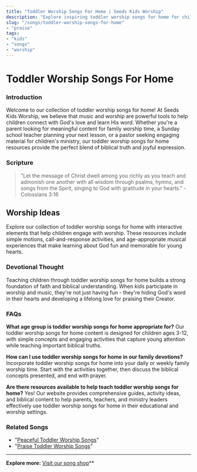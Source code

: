 ```yaml
---
title: "Toddler Worship Songs For Home | Seeds Kids Worship"
description: "Explore inspiring toddler worship songs for home for children's worship and faith development. Biblical music resources for families and ministry."
slug: "/songs/toddler-worship-songs-for-home"
- "praise"
tags:
- "kids"
- "songs"
- "worship"
---
```


# Toddler Worship Songs For Home

### Introduction

Welcome to our collection of toddler worship songs for home! At Seeds Kids Worship, we believe that music and worship are powerful tools to help children connect with God's love and learn His word. Whether you're a parent looking for meaningful content for family worship time, a Sunday school teacher planning your next lesson, or a pastor seeking engaging material for children's ministry, our toddler worship songs for home resources provide the perfect blend of biblical truth and joyful expression.

### Scripture

> "Let the message of Christ dwell among you richly as you teach and admonish one another with all wisdom through psalms, hymns, and songs from the Spirit, singing to God with gratitude in your hearts." - Colossians 3:16

## Worship Ideas

Explore our collection of toddler worship songs for home with interactive elements that help children engage with worship. These resources include simple motions, call-and-response activities, and age-appropriate musical experiences that make learning about God fun and memorable for young hearts.

### Devotional Thought

Teaching children through toddler worship songs for home builds a strong foundation of faith and biblical understanding. When kids participate in worship and music, they're not just having fun - they're hiding God's word in their hearts and developing a lifelong love for praising their Creator.

### FAQs

**What age group is toddler worship songs for home appropriate for?**
Our toddler worship songs for home content is designed for children ages 3-12, with simple concepts and engaging activities that capture young attention while teaching important biblical truths.

**How can I use toddler worship songs for home in our family devotions?**
Incorporate toddler worship songs for home into your daily or weekly family worship time. Start with the activities together, then discuss the biblical concepts presented, and end with prayer.

**Are there resources available to help teach toddler worship songs for home?**
Yes! Our website provides comprehensive guides, activity ideas, and biblical content to help parents, teachers, and ministry leaders effectively use toddler worship songs for home in their educational and worship settings.

### Related Songs

- "[Peaceful Toddler Worship Songs](/songs/peaceful-toddler-worship-songs/)"
- "[Praise Toddler Worship Songs](/songs/praise-toddler-worship-songs/)"

---

**Explore more:** [Visit our song shop](https://seedskidsworship.com/shop)**

<!-- Schema Markup -->
<script type="application/ld+json">
{
  "@context": "https://schema.org",
  "@type": "MusicRecording",
  "name": "Toddler Worship Songs For Home",
  "byArtist": {
    "@type": "MusicGroup",
    "name": "Seeds Kids Worship"
  },
  "isFamilyFriendly": true,
  "url": "https://seedskidsworship.com/songs/toddler-worship-songs-for-home/"
}
</script>